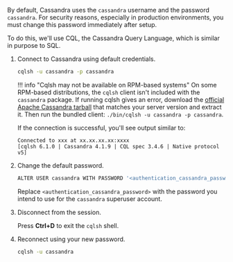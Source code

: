 By default, Cassandra uses the `cassandra` username and the password `cassandra`. For security reasons, especially in production environments, you must change this password immediately after setup.

To do this, we'll use CQL, the Cassandra Query Language, which is similar in purpose to SQL.

1. Connect to Cassandra using default credentials.

    ```bash
    cqlsh -u cassandra -p cassandra
    ```

    !!! info "Cqlsh may not be available on RPM-based systems"
        On some RPM-based distributions, the `cqlsh` client isn't included with the `cassandra` package. If running cqlsh gives an error, download the [official Apache Cassandra tarball](https://downloads.apache.org/cassandra/) that matches your server version and extract it. Then run the bundled client: `./bin/cqlsh -u cassandra -p cassandra`.

    If the connection is successful, you'll see output similar to:

    ```
    Connected to xxx at xx.xx.xx.xx:xxxx
    [cqlsh 6.1.0 | Cassandra 4.1.9 | CQL spec 3.4.6 | Native protocol v5]
    ```

2. Change the default password.

    ```bash
    ALTER USER cassandra WITH PASSWORD '<authentication_cassandra_password>';
    ```

    Replace `<authentication_cassandra_password>` with the password you intend to use for the `cassandra` superuser account.

3. Disconnect from the session.

    Press **Ctrl+D** to exit the `cqlsh` shell.

4. Reconnect using your new password.

    ```bash
    cqlsh -u cassandra
    ```